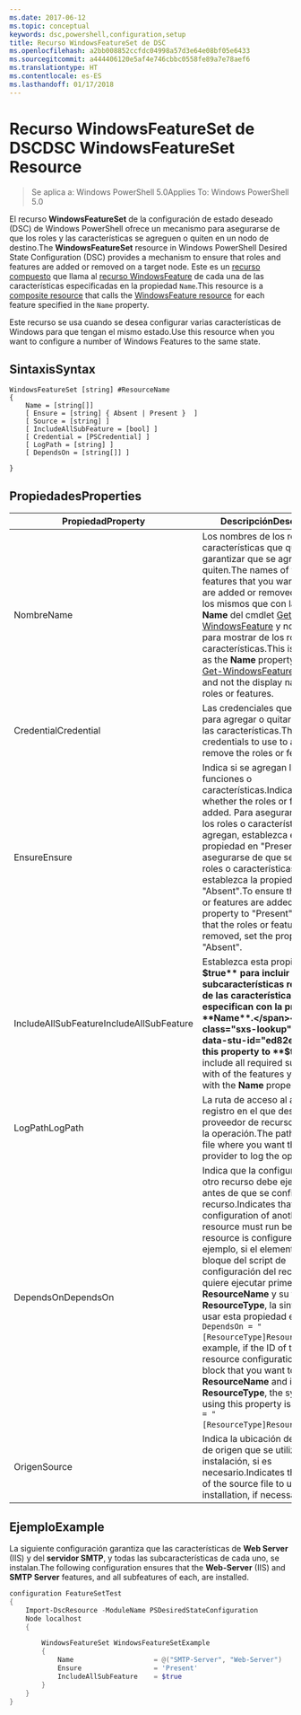 ```yaml
---
ms.date: 2017-06-12
ms.topic: conceptual
keywords: dsc,powershell,configuration,setup
title: Recurso WindowsFeatureSet de DSC
ms.openlocfilehash: a2bb008852ccfdc04998a57d3e64e08bf05e6433
ms.sourcegitcommit: a444406120e5af4e746cbbc0558fe89a7e78aef6
ms.translationtype: HT
ms.contentlocale: es-ES
ms.lasthandoff: 01/17/2018
---
```

# <a name="dsc-windowsfeatureset-resource"></a><span data-ttu-id="ed82e-103">Recurso WindowsFeatureSet de DSC</span><span class="sxs-lookup"><span data-stu-id="ed82e-103">DSC WindowsFeatureSet Resource</span></span>

> <span data-ttu-id="ed82e-104">Se aplica a: Windows PowerShell 5.0</span><span class="sxs-lookup"><span data-stu-id="ed82e-104">Applies To: Windows PowerShell 5.0</span></span>

<span data-ttu-id="ed82e-105">El recurso **WindowsFeatureSet** de la configuración de estado deseado (DSC) de Windows PowerShell ofrece un mecanismo para asegurarse de que los roles y las características se agreguen o quiten en un nodo de destino.</span><span class="sxs-lookup"><span data-stu-id="ed82e-105">The **WindowsFeatureSet** resource in Windows PowerShell Desired State Configuration (DSC) provides a mechanism to ensure that roles and features are added or removed on a target node.</span></span>
<span data-ttu-id="ed82e-106">Este es un [recurso compuesto](authoringResourceComposite.md) que llama al [recurso WindowsFeature](windowsfeatureResource.md) de cada una de las características especificadas en la propiedad `Name`.</span><span class="sxs-lookup"><span data-stu-id="ed82e-106">This resource is a [composite resource](authoringResourceComposite.md) that calls the [WindowsFeature resource](windowsfeatureResource.md) for each feature specified in the `Name` property.</span></span>

<span data-ttu-id="ed82e-107">Este recurso se usa cuando se desea configurar varias características de Windows para que tengan el mismo estado.</span><span class="sxs-lookup"><span data-stu-id="ed82e-107">Use this resource when you want to configure a number of Windows Features to the same state.</span></span>

## <a name="syntax"></a><span data-ttu-id="ed82e-108">Sintaxis</span><span class="sxs-lookup"><span data-stu-id="ed82e-108">Syntax</span></span>

```
WindowsFeatureSet [string] #ResourceName
{
    Name = [string[]] 
    [ Ensure = [string] { Absent | Present }  ]
    [ Source = [string] ]
    [ IncludeAllSubFeature = [bool] ]
    [ Credential = [PSCredential] ]
    [ LogPath = [string] ]
    [ DependsOn = [string[]] ]
    
}
```

## <a name="properties"></a><span data-ttu-id="ed82e-109">Propiedades</span><span class="sxs-lookup"><span data-stu-id="ed82e-109">Properties</span></span>

|  <span data-ttu-id="ed82e-110">Propiedad</span><span class="sxs-lookup"><span data-stu-id="ed82e-110">Property</span></span>  |  <span data-ttu-id="ed82e-111">Descripción</span><span class="sxs-lookup"><span data-stu-id="ed82e-111">Description</span></span>   | 
|---|---| 
| <span data-ttu-id="ed82e-112">Nombre</span><span class="sxs-lookup"><span data-stu-id="ed82e-112">Name</span></span>| <span data-ttu-id="ed82e-113">Los nombres de los roles o características que quiere garantizar que se agreguen o se quiten.</span><span class="sxs-lookup"><span data-stu-id="ed82e-113">The names of the roles or features that you want to ensure are added or removed.</span></span> <span data-ttu-id="ed82e-114">Estos son los mismos que con la propiedad **Name** del cmdlet [Get-WindowsFeature](https://technet.microsoft.com/en-us/library/jj205469.aspx) y no el nombre para mostrar de los roles o características.</span><span class="sxs-lookup"><span data-stu-id="ed82e-114">This is the same as the **Name** property of the [Get-WindowsFeature](https://technet.microsoft.com/en-us/library/jj205469.aspx) cmdlet, and not the display name of the roles or features.</span></span>| 
| <span data-ttu-id="ed82e-115">Credential</span><span class="sxs-lookup"><span data-stu-id="ed82e-115">Credential</span></span>| <span data-ttu-id="ed82e-116">Las credenciales que se usarán para agregar o quitar los roles o las características.</span><span class="sxs-lookup"><span data-stu-id="ed82e-116">The credentials to use to add or remove the roles or features.</span></span>| 
| <span data-ttu-id="ed82e-117">Ensure</span><span class="sxs-lookup"><span data-stu-id="ed82e-117">Ensure</span></span>| <span data-ttu-id="ed82e-118">Indica si se agregan las funciones o características.</span><span class="sxs-lookup"><span data-stu-id="ed82e-118">Indicates whether the roles or features are added.</span></span> <span data-ttu-id="ed82e-119">Para asegurarse de que los roles o características se agregan, establezca esta propiedad en "Present"; para asegurarse de que se quitan los roles o características, establezca la propiedad en "Absent".</span><span class="sxs-lookup"><span data-stu-id="ed82e-119">To ensure that the roles or features are added, set this property to "Present" To ensure that the roles or features are removed, set the property to "Absent".</span></span>| 
| <span data-ttu-id="ed82e-120">IncludeAllSubFeature</span><span class="sxs-lookup"><span data-stu-id="ed82e-120">IncludeAllSubFeature</span></span>| <span data-ttu-id="ed82e-121">Establezca esta propiedad en **$true** para incluir todas las subcaracterísticas requeridas de las características que se especifican con la propiedad **Name**.</span><span class="sxs-lookup"><span data-stu-id="ed82e-121">Set this property to **$true** to include all required subfeatures with of the features you specify with the **Name** property.</span></span>| 
| <span data-ttu-id="ed82e-122">LogPath</span><span class="sxs-lookup"><span data-stu-id="ed82e-122">LogPath</span></span>| <span data-ttu-id="ed82e-123">La ruta de acceso al archivo de registro en el que desea que el proveedor de recursos registre la operación.</span><span class="sxs-lookup"><span data-stu-id="ed82e-123">The path to a log file where you want the resource provider to log the operation.</span></span>| 
| <span data-ttu-id="ed82e-124">DependsOn</span><span class="sxs-lookup"><span data-stu-id="ed82e-124">DependsOn</span></span>| <span data-ttu-id="ed82e-125">Indica que la configuración de otro recurso debe ejecutarse antes de que se configure este recurso.</span><span class="sxs-lookup"><span data-stu-id="ed82e-125">Indicates that the configuration of another resource must run before this resource is configured.</span></span> <span data-ttu-id="ed82e-126">Por ejemplo, si el elemento ID del bloque del script de configuración del recurso que quiere ejecutar primero es __ResourceName__ y su tipo es __ResourceType__, la sintaxis para usar esta propiedad es `DependsOn = "[ResourceType]ResourceName"`.</span><span class="sxs-lookup"><span data-stu-id="ed82e-126">For example, if the ID of the resource configuration script block that you want to run first is __ResourceName__ and its type is __ResourceType__, the syntax for using this property is `DependsOn = "[ResourceType]ResourceName"`.</span></span>| 
| <span data-ttu-id="ed82e-127">Origen</span><span class="sxs-lookup"><span data-stu-id="ed82e-127">Source</span></span>| <span data-ttu-id="ed82e-128">Indica la ubicación del archivo de origen que se utilizará para la instalación, si es necesario.</span><span class="sxs-lookup"><span data-stu-id="ed82e-128">Indicates the location of the source file to use for installation, if necessary.</span></span>| 

## <a name="example"></a><span data-ttu-id="ed82e-129">Ejemplo</span><span class="sxs-lookup"><span data-stu-id="ed82e-129">Example</span></span>

<span data-ttu-id="ed82e-130">La siguiente configuración garantiza que las características de **Web Server** (IIS) y del **servidor SMTP**, y todas las subcaracterísticas de cada uno, se instalan.</span><span class="sxs-lookup"><span data-stu-id="ed82e-130">The following configuration ensures that the **Web-Server** (IIS) and **SMTP Server** features, and all subfeatures of each, are installed.</span></span>

```powershell
configuration FeatureSetTest
{
    Import-DscResource -ModuleName PSDesiredStateConfiguration
    Node localhost
    {

        WindowsFeatureSet WindowsFeatureSetExample
        {
            Name                    = @("SMTP-Server", "Web-Server")
            Ensure                  = 'Present'
            IncludeAllSubFeature    = $true
        } 
    }
}
```

